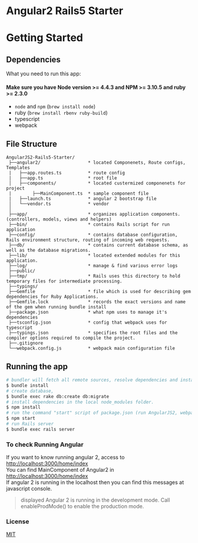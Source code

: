 # Angular2 Rails5 Starter

# Getting Started
## Dependencies
What you need to run this app:
#### Make sure you have Node version >= 4.4.3  and NPM >= 3.10.5 and ruby >= 2.3.0
* `node` and `npm` (`brew install node`)
* ruby (`brew install rbenv ruby-build`)
* typescript
* webpack

## File Structure
```
AngularJS2-Rails5-Starter/
 ├──angular2/                  * located Componenets, Route configs, Templates
 |   ├──app.routes.ts          * route config
 |   ├──app.ts                 * root file
 │   ├──components/            * located custermized componenets for project
 |        ├──MainComponent.ts  * sample component file
 |   ├──launch.ts              * angular 2 bootstrap file
 │   └──vendor.ts              * vendor
 │
 ├──app/                       * organizes application components. (controllers, models, views and helpers)
 ├──bin/                       * contains Rails script for run application
 ├──config/                    * contains database configuration, Rails environment structure, routing of incoming web requests.
 ├──db/                        * contains current database schema, as well as the database migrations.
 ├──lib/                       * located extended modules for this application.
 ├──log/                       * manage & find various error logs
 ├──public/
 ├──tmp/                       * Rails uses this directory to hold temporary files for intermediate processing.
 ├──typings/
 ├──Gemfile                    * file which is used for describing gem dependencies for Ruby Applications.
 ├──Gemfile.lock               * records the exact versions and name of the gem when running bundle install
 ├──package.json               * what npm uses to manage it's dependencies
 ├──tsconfig.json              * config that webpack uses for typescript
 ├──typings.json               * specifies the root files and the compiler options required to compile the project.
 ├──.gitignore
 └──webpack.config.js          * webpack main configuration file

```

## Running the app
```bash
# bundler will fetch all remote sources, resolve dependencies and install all need gems in Gemfile
$ bundle install
# create database, 
$ bundle exec rake db:create db:migrate
# install dependencies in the local node_modules folder.
$ npm install
# run the command "start" script of package.json (run AngularJS2, webpack etc)
$ npm start
# run Rails server
$ bundle exec rails server 
```

### To check Running Angular
If you want to know running angular 2, access to [http://localhost:3000/home/index](http://localhost:3000/home/index)<br/>
You can find MainComponent of Angular2 in [http://localhost:3000/home/index](http://localhost:3000/home/index) <br/>
If angular 2 is running in the localhost then you can find this messages at javascript console.
> displayed Angular 2 is running in the development mode. Call enableProdMode() to enable the production mode.

### License
[MIT](https://en.wikipedia.org/wiki/MIT_License)
